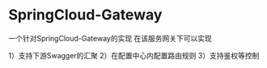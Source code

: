 # SpringCloud-Gateway

一个针对SpringCloud-Gateway的实现
在该服务网关下可以实现 

1）支持下游Swagger的汇聚
2）在配置中心内配置路由规则
3）支持鉴权等控制
